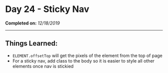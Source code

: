 # Day 24 - Sticky Nav

**Completed on:** _12/18/2019_

---

## Things Learned:

-   `ELEMENT.offsetTop` will get the pixels of the element from the top of page
-   For a sticky nav, add class to the body so it is easier to style all other elements once nav is stickied
